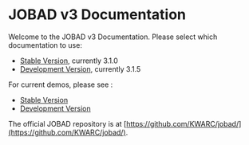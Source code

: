 # JOBAD v3 Documentation

Welcome to the JOBAD v3 Documentation. 
Please select which documentation to use: 

* [Stable Version](stable/index.html), currently 3.1.0
* [Development Version](dev/index.html), currently 3.1.5

For current demos, please see : 

* [Stable Version](stable/doc/html/demos.html)
* [Development Version](dev/doc/html/demos.html)

The official JOBAD repository is at [https://github.com/KWARC/jobad/](https://github.com/KWARC/jobad/). 
